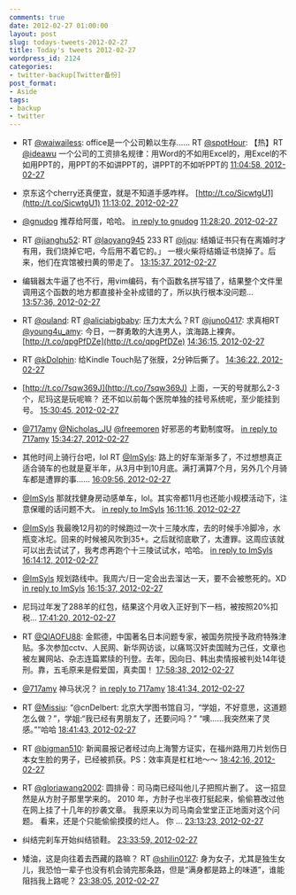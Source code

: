 ```yaml
---
comments: true
date: 2012-02-27 01:00:00
layout: post
slug: todays-tweets-2012-02-27
title: Today's tweets 2012-02-27
wordpress_id: 2124
categories:
- twitter-backup[Twitter备份]
post_format:
- Aside
tags:
- backup
- twitter
---
```





  * RT [@waiwailess](http://twitter.com/waiwailess): office是一个公司赖以生存…… RT [@spotHour](http://twitter.com/spotHour): 【热】RT [@ideawu](http://twitter.com/ideawu) 一个公司的工资排名规律：用Word的不如用Excel的，用Excel的不如用PPT的，用PPT的不如讲PPT的，讲PPT的不如听PPT的 [11:04:58, 2012-02-27](http://twitter.com/gfrog/statuses/173966828392030210)





  * 京东这个cherry还真便宜，就是不知道手感咋样。 [http://t.co/SicwtgU1](http://t.co/SicwtgU1) [11:13:02, 2012-02-27](http://twitter.com/gfrog/statuses/173968857176870912)





  * [@gnudog](http://twitter.com/gnudog) 推荐给阿蛋，哈哈。 [in reply to gnudog](http://twitter.com/gnudog/statuses/173971494588780544) [11:28:20, 2012-02-27](http://twitter.com/gfrog/statuses/173972707573121025)





  * RT [@jianghu52](http://twitter.com/jianghu52): RT [@laoyang945](http://twitter.com/laoyang945) 233 RT [@ljqu](http://twitter.com/ljqu): 结婚证书只有在离婚时才有用，我们烧掉它吧，今后用不着它的。」 一根火柴将结婚证书烧掉了。后来，他们在宾馆被扫黄的带走了。 [13:15:37, 2012-02-27](http://twitter.com/gfrog/statuses/173999706219888640)





  * 编辑器太牛逼了也不行，用vim编码，有个函数名拼写错了，结果整个文件里调用这个函数的地方都直接补全补成错的了，所以执行根本没问题… [13:57:36, 2012-02-27](http://twitter.com/gfrog/statuses/174010272573435905)





  * RT [@ouland](http://twitter.com/ouland): RT [@aliciabigbaby](http://twitter.com/aliciabigbaby): 压力太大么？RT [@juno0417](http://twitter.com/juno0417): 求真相RT [@young4u_amy](http://twitter.com/young4u_amy): 今日，一群勇敢的大连男人，滨海路上裸奔。 [http://t.co/qpgPfDZe](http://t.co/qpgPfDZe) [14:36:15, 2012-02-27](http://twitter.com/gfrog/statuses/174019997721563136)





  * RT [@kDolphin](http://twitter.com/kDolphin): 给Kindle Touch贴了张膜，2分钟后撕了。 [14:36:22, 2012-02-27](http://twitter.com/gfrog/statuses/174020028763602944)





  * [http://t.co/7sqw369J](http://t.co/7sqw369J) 上面，一天的号就那么2-3个，尼玛这是玩呢嘛？ 还不如以前每个医院单独的挂号系统呢，至少能挂到号。 [15:30:45, 2012-02-27](http://twitter.com/gfrog/statuses/174033714332975104)





  * [@717amy](http://twitter.com/717amy) [@Nicholas_JU](http://twitter.com/Nicholas_JU) [@freemoren](http://twitter.com/freemoren) 好邪恶的考勤制度呀。 [in reply to 717amy](http://twitter.com/717amy/statuses/174034337405210624) [15:34:27, 2012-02-27](http://twitter.com/gfrog/statuses/174034647053901824)





  * 其他时间上骑行台吧，lol RT [@ImSyls](http://twitter.com/ImSyls): 路上的好车渐渐多了，不过想想真正适合骑车的也就是夏半年，从3月中到10月底。满打满算7个月，另外几个月骑车都是遭罪的事…… [16:09:56, 2012-02-27](http://twitter.com/gfrog/statuses/174043576358019074)





  * [@ImSyls](http://twitter.com/ImSyls) 那就找健身房动感单车，lol。其实帝都11月也还能小规模活动下，注意保暖的话问题不大。 [in reply to ImSyls](http://twitter.com/ImSyls/statuses/174043685720293376) [16:11:16, 2012-02-27](http://twitter.com/gfrog/statuses/174043911113801730)





  * [@ImSyls](http://twitter.com/ImSyls) 我最晚12月初的时候跑过一次十三陵水库，去的时候手冷脚冷，水瓶变冰坨。回来的时候被风吹到35+。之后就彻底歇了，太遭罪。这周应该就可以出去试试了，我考虑再跑个十三陵试试水，哈哈。 [in reply to ImSyls](http://twitter.com/ImSyls/statuses/174044086414741504) [16:14:12, 2012-02-27](http://twitter.com/gfrog/statuses/174044647117697024)





  * [@ImSyls](http://twitter.com/ImSyls) 规划路线中。我周六/日一定会出去溜达一天，要不会被憋死的。XD [in reply to ImSyls](http://twitter.com/ImSyls/statuses/174044801459695616) [16:15:37, 2012-02-27](http://twitter.com/gfrog/statuses/174045004673724416)





  * 尼玛过年发了288羊的红包，结果这个月收入正好到下一档，被按照20%扣税… [17:41:20, 2012-02-27](http://twitter.com/gfrog/statuses/174066576943886336)





  * RT [@QIAOFU88](http://twitter.com/QIAOFU88): 金熙德，中国著名日本问题专家，被国务院授予政府特殊津贴。多次参加cctv、人民网、新华网访谈，以痛骂汉奸卖国贼为己任，文章也被左翼网站、杂志连篇累牍的刊登。去年，因向日、韩出卖情报被判处14年徒刑。靠，五毛原来是假爱国，真卖国！ [17:58:38, 2012-02-27](http://twitter.com/gfrog/statuses/174070930346229760)





  * [@717amy](http://twitter.com/717amy) 神马状况？ [in reply to 717amy](http://twitter.com/717amy/statuses/174081685946769408) [18:41:34, 2012-02-27](http://twitter.com/gfrog/statuses/174081735707992064)





  * RT [@Missiu](http://twitter.com/Missiu): “@cnDelbert: 北京大学图书馆自习，“学姐，不好意思，这道题怎么做？”，学姐:“我已经有男朋友了，还要问吗？” “噢......我突然来了灵感。””哈哈 [18:41:43, 2012-02-27](http://twitter.com/gfrog/statuses/174081773863583744)





  * RT [@bigman510](http://twitter.com/bigman510): 新闻晨报记者经过向上海警方证实，在福州路用刀片划伤日本女生脸的男子，已经被抓获。PS：效率真是杠杠地～～ [18:42:16, 2012-02-27](http://twitter.com/gfrog/statuses/174081911227035648)





  * RT [@gloriawang2002](http://twitter.com/gloriawang2002): 圆排骨：司马南已经叫他儿子把照片删了。 这一招显然是从方肘子那里学来的。 2010 年，方肘子也半夜打挺起来，偷偷篡改过他在网上挂了十几年的抄袭文章。 我原来以为司马南会堂堂正正地面对这个问题。 看来，还是个只能偷偷摸摸的烂人。 你 ... [23:13:23, 2012-02-27](http://twitter.com/gfrog/statuses/174150139877920768)





  * 纠结完刹车开始纠结锁鞋。 [23:33:59, 2012-02-27](http://twitter.com/gfrog/statuses/174155323907637249)





  * 矮油，这是向往着去西藏的路嘛？ RT [@shilin0127](http://twitter.com/shilin0127): 身为女子，尤其是独生女儿，我恐怕一辈子也没有机会骑完那条路，但是“满身都是路上的味道”，谁能阻挡我上路呢？ [23:38:05, 2012-02-27](http://twitter.com/gfrog/statuses/174156354607525889)




